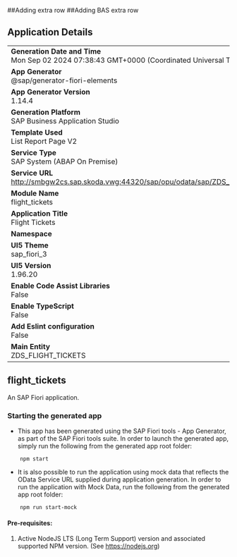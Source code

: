 ##Adding extra row
##Adding BAS extra row

## Application Details
|               |
| ------------- |
|**Generation Date and Time**<br>Mon Sep 02 2024 07:38:43 GMT+0000 (Coordinated Universal Time)|
|**App Generator**<br>@sap/generator-fiori-elements|
|**App Generator Version**<br>1.14.4|
|**Generation Platform**<br>SAP Business Application Studio|
|**Template Used**<br>List Report Page V2|
|**Service Type**<br>SAP System (ABAP On Premise)|
|**Service URL**<br>http://smbgw2cs.sap.skoda.vwg:44320/sap/opu/odata/sap/ZDS_FLIGHT_TICKETS_CDS|
|**Module Name**<br>flight_tickets|
|**Application Title**<br>Flight Tickets|
|**Namespace**<br>|
|**UI5 Theme**<br>sap_fiori_3|
|**UI5 Version**<br>1.96.20|
|**Enable Code Assist Libraries**<br>False|
|**Enable TypeScript**<br>False|
|**Add Eslint configuration**<br>False|
|**Main Entity**<br>ZDS_FLIGHT_TICKETS|

## flight_tickets

An SAP Fiori application.

### Starting the generated app

-   This app has been generated using the SAP Fiori tools - App Generator, as part of the SAP Fiori tools suite.  In order to launch the generated app, simply run the following from the generated app root folder:

```
    npm start
```

- It is also possible to run the application using mock data that reflects the OData Service URL supplied during application generation.  In order to run the application with Mock Data, run the following from the generated app root folder:

```
    npm run start-mock
```

#### Pre-requisites:

1. Active NodeJS LTS (Long Term Support) version and associated supported NPM version.  (See https://nodejs.org)


